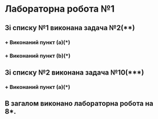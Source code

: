 # Лабораторна робота №1

## Зі списку №1 виконана задача №2(**)

### + Виконаний пункт (a)(*)

### + Виконаний пункт (b)(*)

## Зі списку №2 виконана задача №10(***)

### + Виконаний пункт (a)(*)

## В загалом виконано лабораторна робота на 8*.

